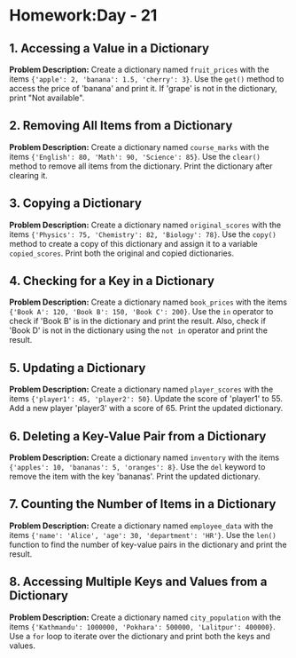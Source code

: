# Homework:Day - 21
## 1. Accessing a Value in a Dictionary

**Problem Description:**
Create a dictionary named `fruit_prices` with the items `{'apple': 2, 'banana': 1.5, 'cherry': 3}`.
Use the `get()` method to access the price of 'banana' and print it.
If 'grape' is not in the dictionary, print "Not available".

## 2. Removing All Items from a Dictionary

**Problem Description:**
Create a dictionary named `course_marks` with the items `{'English': 80, 'Math': 90, 'Science': 85}`.
Use the `clear()` method to remove all items from the dictionary.
Print the dictionary after clearing it.

## 3. Copying a Dictionary

**Problem Description:**
Create a dictionary named `original_scores` with the items `{'Physics': 75, 'Chemistry': 82, 'Biology': 78}`.
Use the `copy()` method to create a copy of this dictionary and assign it to a variable `copied_scores`.
Print both the original and copied dictionaries.

## 4. Checking for a Key in a Dictionary

**Problem Description:**
Create a dictionary named `book_prices` with the items `{'Book A': 120, 'Book B': 150, 'Book C': 200}`.
Use the `in` operator to check if 'Book B' is in the dictionary and print the result.
Also, check if 'Book D' is not in the dictionary using the `not in` operator and print the result.

## 5. Updating a Dictionary

**Problem Description:**
Create a dictionary named `player_scores` with the items `{'player1': 45, 'player2': 50}`.
Update the score of 'player1' to 55.
Add a new player 'player3' with a score of 65.
Print the updated dictionary.

## 6. Deleting a Key-Value Pair from a Dictionary

**Problem Description:**
Create a dictionary named `inventory` with the items `{'apples': 10, 'bananas': 5, 'oranges': 8}`.
Use the `del` keyword to remove the item with the key 'bananas'.
Print the updated dictionary.

## 7. Counting the Number of Items in a Dictionary

**Problem Description:**
Create a dictionary named `employee_data` with the items `{'name': 'Alice', 'age': 30, 'department': 'HR'}`.
Use the `len()` function to find the number of key-value pairs in the dictionary and print the result.

## 8. Accessing Multiple Keys and Values from a Dictionary

**Problem Description:**
Create a dictionary named `city_population` with the items `{'Kathmandu': 1000000, 'Pokhara': 500000, 'Lalitpur': 400000}`.
Use a `for` loop to iterate over the dictionary and print both the keys and values.
